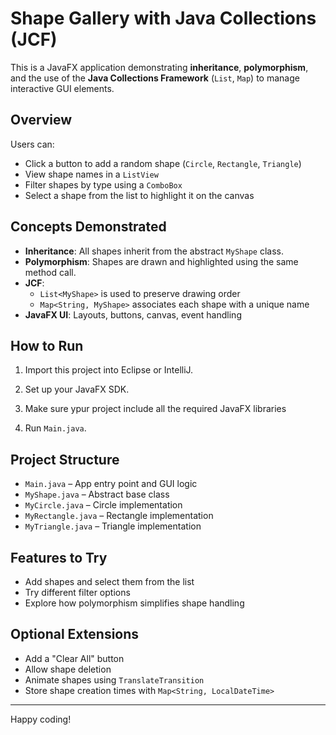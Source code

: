 # Shape Gallery with Java Collections (JCF)

This is a JavaFX application demonstrating **inheritance**, **polymorphism**, and the use of the **Java Collections Framework** (`List`, `Map`) to manage interactive GUI elements.

## Overview

Users can:
- Click a button to add a random shape (`Circle`, `Rectangle`, `Triangle`)
- View shape names in a `ListView`
- Filter shapes by type using a `ComboBox`
- Select a shape from the list to highlight it on the canvas

## Concepts Demonstrated

- **Inheritance**: All shapes inherit from the abstract `MyShape` class.
- **Polymorphism**: Shapes are drawn and highlighted using the same method call.
- **JCF**:
  - `List<MyShape>` is used to preserve drawing order
  - `Map<String, MyShape>` associates each shape with a unique name
- **JavaFX UI**: Layouts, buttons, canvas, event handling

## How to Run

1. Import this project into Eclipse or IntelliJ.
2. Set up your JavaFX SDK.
3. Make sure ypur project include all the required JavaFX libraries
  
4. Run `Main.java`.

## Project Structure

- `Main.java` – App entry point and GUI logic
- `MyShape.java` – Abstract base class
- `MyCircle.java` – Circle implementation
- `MyRectangle.java` – Rectangle implementation
- `MyTriangle.java` – Triangle implementation

## Features to Try

- Add shapes and select them from the list
- Try different filter options
- Explore how polymorphism simplifies shape handling

## Optional Extensions

- Add a "Clear All" button
- Allow shape deletion
- Animate shapes using `TranslateTransition`
- Store shape creation times with `Map<String, LocalDateTime>`

---

Happy coding!
